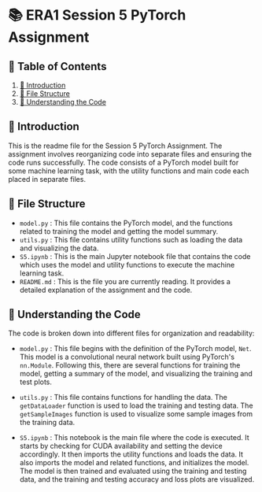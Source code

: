 # 📚 ERA1 Session 5 PyTorch Assignment

## 📝 Table of Contents
1. [🎯 Introduction](#introduction)
2. [📂 File Structure](#file-structure)
3. [🧠 Understanding the Code](#understanding-the-code)

## 🎯 Introduction

This is the readme file for the Session 5 PyTorch Assignment. The assignment involves reorganizing code into separate files and ensuring the code runs successfully. The code consists of a PyTorch model built for some machine learning task, with the utility functions and main code each placed in separate files.

## 📂 File Structure

- `model.py` : This file contains the PyTorch model, and the functions related to training the model and getting the model summary.
- `utils.py` : This file contains utility functions such as loading the data and visualizing the data.
- `S5.ipynb` : This is the main Jupyter notebook file that contains the code which uses the model and utility functions to execute the machine learning task.
- `README.md` : This is the file you are currently reading. It provides a detailed explanation of the assignment and the code.

## 🧠 Understanding the Code

The code is broken down into different files for organization and readability:

- `model.py` : This file begins with the definition of the PyTorch model, `Net`. This model is a convolutional neural network built using PyTorch's `nn.Module`. Following this, there are several functions for training the model, getting a summary of the model, and visualizing the training and test plots.

- `utils.py` : This file contains functions for handling the data. The `getDataLoader` function is used to load the training and testing data. The `getSampleImages` function is used to visualize some sample images from the training data.

- `S5.ipynb` : This notebook is the main file where the code is executed. It starts by checking for CUDA availability and setting the device accordingly. It then imports the utility functions and loads the data. It also imports the model and related functions, and initializes the model. The model is then trained and evaluated using the training and testing data, and the training and testing accuracy and loss plots are visualized.



